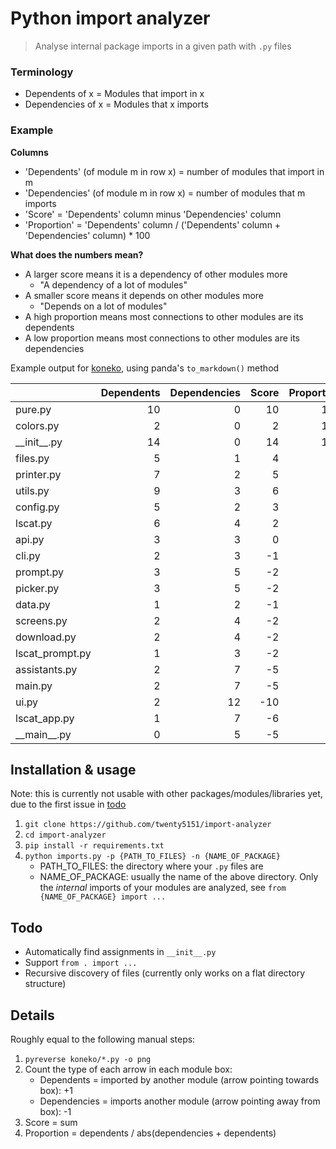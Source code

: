 # Python import analyzer

> Analyse internal package imports in a given path with `.py` files

### Terminology
* Dependents of x = Modules that import in x
* Dependencies of x = Modules that x imports

### Example

**Columns**
* 'Dependents' (of module m in row x) = number of modules that import in m
* 'Dependencies' (of module m in row x) = number of modules that m imports
* 'Score' = 'Dependents' column minus 'Dependencies' column
* 'Proportion' = 'Dependents' column / ('Dependents' column + 'Dependencies' column) * 100

**What does the numbers mean?**
* A larger score means it is a dependency of other modules more
    * "A dependency of a lot of modules"
* A smaller score means it depends on other modules more
    * "Depends on a lot of modules"
* A high proportion means most connections to other modules are its dependents
* A low proportion means most connections to other modules are its dependencies

Example output for [koneko](https://github.com/twenty5151/koneko), using panda's `to_markdown()` method

|                 |   Dependents |   Dependencies |   Score |   Proportion |
|:----------------|-------------:|---------------:|--------:|-------------:|
| pure.py         |           10 |              0 |      10 |          100 |
| colors.py       |            2 |              0 |       2 |          100 |
| \_\_init\_\_.py |           14 |              0 |      14 |          100 |
| files.py        |            5 |              1 |       4 |           83 |
| printer.py      |            7 |              2 |       5 |           78 |
| utils.py        |            9 |              3 |       6 |           75 |
| config.py       |            5 |              2 |       3 |           71 |
| lscat.py        |            6 |              4 |       2 |           60 |
| api.py          |            3 |              3 |       0 |           50 |
| cli.py          |            2 |              3 |      -1 |           40 |
| prompt.py       |            3 |              5 |      -2 |           38 |
| picker.py       |            3 |              5 |      -2 |           38 |
| data.py         |            1 |              2 |      -1 |           33 |
| screens.py      |            2 |              4 |      -2 |           33 |
| download.py     |            2 |              4 |      -2 |           33 |
| lscat_prompt.py |            1 |              3 |      -2 |           25 |
| assistants.py   |            2 |              7 |      -5 |           22 |
| main.py         |            2 |              7 |      -5 |           22 |
| ui.py           |            2 |             12 |     -10 |           14 |
| lscat_app.py    |            1 |              7 |      -6 |           12 |
| \_\_main\_\_.py |            0 |              5 |      -5 |            0 |


## Installation & usage

Note: this is currently not usable with other packages/modules/libraries yet, due to the first issue in [todo](#Todo)

1. `git clone https://github.com/twenty5151/import-analyzer`
2. `cd import-analyzer`
3. `pip install -r requirements.txt`
4. `python imports.py -p {PATH_TO_FILES} -n {NAME_OF_PACKAGE}`
    * PATH_TO_FILES: the directory where your `.py` files are
    * NAME_OF_PACKAGE: usually the name of the above directory. Only the *internal* imports of your modules are analyzed, see `from {NAME_OF_PACKAGE} import ...`

## Todo

* Automatically find assignments in `__init__.py`
* Support `from . import ...`
* Recursive discovery of files (currently only works on a flat directory structure)

## Details

Roughly equal to the following manual steps:

1. `pyreverse koneko/*.py -o png`
2. Count the type of each arrow in each module box:
    * Dependents = imported by another module (arrow pointing towards box): +1
    * Dependencies = imports another module (arrow pointing away from box): -1
3. Score = sum
5. Proportion = dependents / abs(dependencies + dependents)
